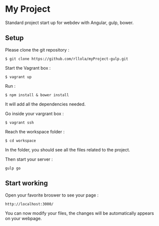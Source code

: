 # My Project 

Standard project start up for webdev with Angular, gulp, bower.

## Setup

Please clone the git repository :

```
$ git clone https://github.com/rllola/myProject-gulp.git
```

Start the Vagrant box :

```
$ vagrant up
```

Run :
```
$ npm install & bower install
```

It will add all the dependencies needed.

Go inside your vargrant box :

``` 
$ vagrant ssh
```

Reach the workspace folder :

```
$ cd workspace
```

In the folder, you should see all the files related to the project.

Then start your server :
```
gulp go
```

## Start working

Open your favorite broswer to see your page :
```
http://localhost:3000/
```

You can now modify your files, the changes will be automatically appears on your webpage.

